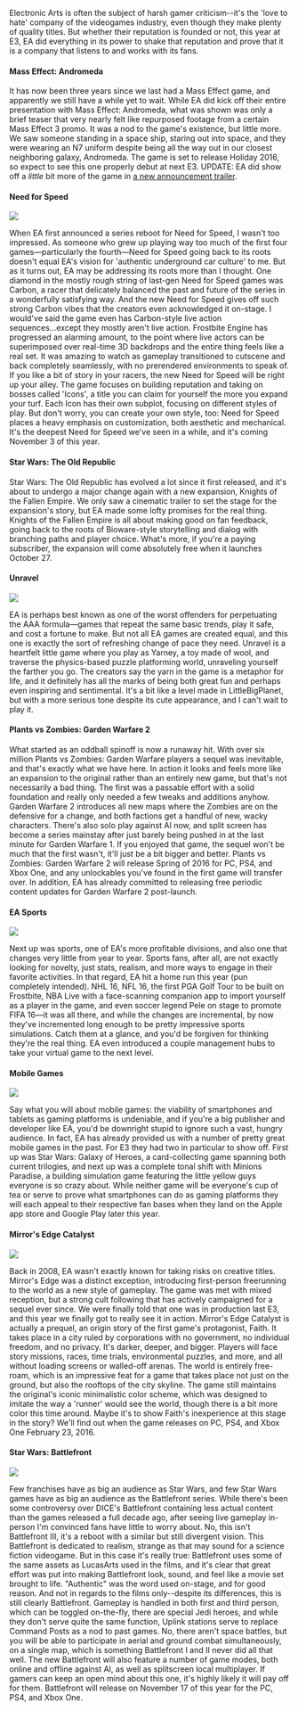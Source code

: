 <!--t EA @ E3 2015 Roundup - One for the Gamers t-->
<!--tag 2015,archive,gaming,news,thinkboxly tag-->
<!--image /content/images/ea-e3-2015-roundup-one-for-gamers/E3-2015-Feature-EA-1024x576.png image-->
  
Electronic Arts is often the subject of harsh gamer criticism--it's the 'love to hate' company of the videogames industry, even though they make plenty of quality titles. But whether their reputation is founded or not, this year at E3, EA did everything in its power to shake that reputation and prove that it is a company that listens to and works with its fans.  
  

#### Mass Effect: Andromeda

  
It has now been three years since we last had a Mass Effect game, and apparently we still have a while yet to wait. While EA did kick off their entire presentation with Mass Effect: Andromeda, what was shown was only a brief teaser that very nearly felt like repurposed footage from a certain Mass Effect 3 promo. It was a nod to the game's existence, but little more. We saw someone standing in a space ship, staring out into space, and they were wearing an N7 uniform despite being all the way out in our closest neighboring galaxy, Andromeda. The game is set to release Holiday 2016, so expect to see this one properly debut at next E3. UPDATE: EA did show off a _little_ bit more of the game in [a new announcement trailer](https://www.youtube.com/watch?v=uG8V9dRqSsw).  
  

#### Need for Speed

  
[![](/content/images/ea-e3-2015-roundup-one-for-gamers/maxresdefault5B15D-1024x576.jpg)](/content/images/ea-e3-2015-roundup-one-for-gamers/maxresdefault5B15D-1024x576.jpg)  
  
When EA first announced a series reboot for Need for Speed, I wasn't too impressed. As someone who grew up playing way too much of the first four games—particularly the fourth—Need for Speed going back to its roots doesn't equal EA's vision for 'authentic underground car culture' to me. But as it turns out, EA may be addressing its roots more than I thought. One diamond in the mostly rough string of last-gen Need for Speed games was Carbon, a racer that delicately balanced the past and future of the series in a wonderfully satisfying way. And the new Need for Speed gives off such strong Carbon vibes that the creators even acknowledged it on-stage. I would've said the game even has Carbon-style live action sequences...except they mostly aren't live action. Frostbite Engine has progressed an alarming amount, to the point where live actors can be superimposed over real-time 3D backdrops and the entire thing feels like a real set. It was amazing to watch as gameplay transitioned to cutscene and back completely seamlessly, with no prerendered environments to speak of. If you like a bit of story in your racers, the new Need for Speed will be right up your alley. The game focuses on building reputation and taking on bosses called 'Icons', a title you can claim for yourself the more you expand your turf. Each Icon has their own subplot, focusing on different styles of play. But don't worry, you can create your own style, too: Need for Speed places a heavy emphasis on customization, both aesthetic and mechanical. It's the deepest Need for Speed we've seen in a while, and it's coming November 3 of this year.  
  

#### Star Wars: The Old Republic

  
Star Wars: The Old Republic has evolved a lot since it first released, and it's about to undergo a major change again with a new expansion, Knights of the Fallen Empire. We only saw a cinematic trailer to set the stage for the expansion's story, but EA made some lofty promises for the real thing. Knights of the Fallen Empire is all about making good on fan feedback, going back to the roots of Bioware-style storytelling and dialog with branching paths and player choice. What's more, if you're a paying subscriber, the expansion will come absolutely free when it launches October 27. 
  

#### Unravel

  
[![](/content/images/ea-e3-2015-roundup-one-for-gamers/unravel-title.jpg)](/content/images/ea-e3-2015-roundup-one-for-gamers/unravel-title.jpg)  
  
EA is perhaps best known as one of the worst offenders for perpetuating the AAA formula—games that repeat the same basic trends, play it safe, and cost a fortune to make. But not all EA games are created equal, and this one is exactly the sort of refreshing change of pace they need. Unravel is a heartfelt little game where you play as Yarney, a toy made of wool, and traverse the physics-based puzzle platforming world, unraveling yourself the farther you go. The creators say the yarn in the game is a metaphor for life, and it definitely has all the marks of being both great fun and perhaps even inspiring and sentimental. It's a bit like a level made in LittleBigPlanet, but with a more serious tone despite its cute appearance, and I can't wait to play it.  
  

#### Plants vs Zombies: Garden Warfare 2

  
What started as an oddball spinoff is now a runaway hit. With over six million Plants vs Zombies: Garden Warfare players a sequel was inevitable, and that's exactly what we have here. In action it looks and feels more like an expansion to the original rather than an entirely new game, but that's not necessarily a bad thing. The first was a passable effort with a solid foundation and really only needed a few tweaks and additions anyhow. Garden Warfare 2 introduces all new maps where the Zombies are on the defensive for a change, and both factions get a handful of new, wacky characters. There's also solo play against AI now, and split screen has become a series mainstay after just barely being pushed in at the last minute for Garden Warfare 1. If you enjoyed that game, the sequel won't be much that the first wasn't, it'll just be a bit bigger and better. Plants vs Zombies: Garden Warfare 2 will release Spring of 2016 for PC, PS4, and Xbox One, and any unlockables you've found in the first game will transfer over. In addition, EA has already committed to releasing free periodic content updates for Garden Warfare 2 post-launch.  
  

#### EA Sports

  
[![](/content/images/ea-e3-2015-roundup-one-for-gamers/FIFA-16-5B15D-1024x576.jpg)](/content/images/ea-e3-2015-roundup-one-for-gamers/FIFA-16-5B15D-1024x576.jpg)  
  
Next up was sports, one of EA's more profitable divisions, and also one that changes very little from year to year. Sports fans, after all, are not exactly looking for novelty, just stats, realism, and more ways to engage in their favorite activities. In that regard, EA hit a home run this year (pun completely intended). NHL 16, NFL 16, the first PGA Golf Tour to be built on Frostbite, NBA Live with a face-scanning companion app to import yourself as a player in the game, and even soccer legend Pele on stage to promote FIFA 16—it was all there, and while the changes are incremental, by now they've incremented long enough to be pretty impressive sports simulations. Catch them at a glance, and you'd be forgiven for thinking they're the real thing. EA even introduced a couple management hubs to take your virtual game to the next level.  
  

#### Mobile Games

  
[![](/content/images/ea-e3-2015-roundup-one-for-gamers/MinionsParadiseScreen15B15D-1024x576.jpg)](/content/images/ea-e3-2015-roundup-one-for-gamers/MinionsParadiseScreen15B15D-1024x576.jpg)  
  
Say what you will about mobile games: the viability of smartphones and tablets as gaming platforms is undeniable, and if you're a big publisher and developer like EA, you'd be downright stupid to ignore such a vast, hungry audience. In fact, EA has already provided us with a number of pretty great mobile games in the past. For E3 they had two in particular to show off. First up was Star Wars: Galaxy of Heroes, a card-collecting game spanning both current trilogies, and next up was a complete tonal shift with Minions Paradise, a building simulation game featuring the little yellow guys everyone is so crazy about. While neither game will be everyone's cup of tea or serve to prove what smartphones can do as gaming platforms they will each appeal to their respective fan bases when they land on the Apple app store and Google Play later this year.  
  

#### Mirror's Edge Catalyst

  
[![](/content/images/ea-e3-2015-roundup-one-for-gamers/18848969385_ec5102de89_b5B15D-1024x576.jpg)](/content/images/ea-e3-2015-roundup-one-for-gamers/18848969385_ec5102de89_b5B15D-1024x576.jpg)  
  
Back in 2008, EA wasn't exactly known for taking risks on creative titles. Mirror's Edge was a distinct exception, introducing first-person freerunning to the world as a new style of gameplay. The game was met with mixed reception, but a strong cult following that has actively campaigned for a sequel ever since. We were finally told that one was in production last E3, and this year we finally got to really see it in action. Mirror's Edge Catalyst is actually a prequel, an origin story of the first game's protagonist, Faith. It takes place in a city ruled by corporations with no government, no individual freedom, and no privacy. It's darker, deeper, and bigger. Players will face story missions, races, time trials, environmental puzzles, and more, and all without loading screens or walled-off arenas. The world is entirely free-roam, which is an impressive feat for a game that takes place not just on the ground, but also the rooftops of the city skyline. The game still maintains the original's iconic minimalistic color scheme, which was designed to imitate the way a 'runner' would see the world, though there is a bit more color this time around. Maybe it's to show Faith's inexperience at this stage in the story? We'll find out when the game releases on PC, PS4, and Xbox One February 23, 2016. 
  

#### Star Wars: Battlefront

  
[![](/content/images/ea-e3-2015-roundup-one-for-gamers/star-wars-battlefront5B15D.jpg)](/content/images/ea-e3-2015-roundup-one-for-gamers/star-wars-battlefront5B15D.jpg)  
  
Few franchises have as big an audience as Star Wars, and few Star Wars games have as big an audience as the Battlefront series. While there's been some controversy over DICE's Battlefront containing less actual content than the games released a full decade ago, after seeing live gameplay in-person I'm convinced fans have little to worry about. No, this isn't Battlefront III, it's a reboot with a similar but still divergent vision. This Battlefront is dedicated to realism, strange as that may sound for a science fiction videogame. But in this case it's really true: Battlefront uses some of the same assets as LucasArts used in the films, and it's clear that great effort was put into making Battlefront look, sound, and feel like a movie set brought to life. "Authentic" was the word used on-stage, and for good reason. And not in regards to the films only--despite its differences, this is still clearly Battlefront. Gameplay is handled in both first and third person, which can be toggled on-the-fly, there are special Jedi heroes, and while they don't serve quite the same function, Uplink stations serve to replace Command Posts as a nod to past games. No, there aren't space battles, but you will be able to participate in aerial and ground combat simultaneously, on a single map, which is something Battlefront I and II never did all that well. The new Battlefront will also feature a number of game modes, both online and offline against AI, as well as splitscreen local multiplayer. If gamers can keep an open mind about this one, it's highly likely it will pay off for them. Battlefront will release on November 17 of this year for the PC, PS4, and Xbox One.
